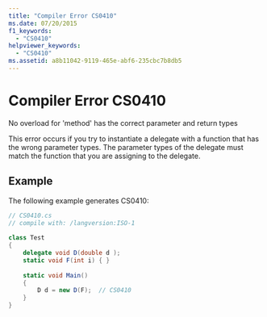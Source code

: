 ```yaml
---
title: "Compiler Error CS0410"
ms.date: 07/20/2015
f1_keywords: 
  - "CS0410"
helpviewer_keywords: 
  - "CS0410"
ms.assetid: a8b11042-9119-465e-abf6-235cbc7b8db5
---
```

# Compiler Error CS0410
No overload for 'method' has the correct parameter and return types  
  
 This error occurs if you try to instantiate a delegate with a function that has the wrong parameter types. The parameter types of the delegate must match the function that you are assigning to the delegate.  
  
## Example  
 The following example generates CS0410:  
  
```csharp  
// CS0410.cs  
// compile with: /langversion:ISO-1  
  
class Test  
{  
    delegate void D(double d );  
    static void F(int i) { }  
  
    static void Main()  
    {  
        D d = new D(F);  // CS0410  
    }  
}  
```

